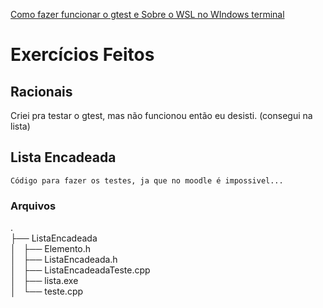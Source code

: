 

<a href="https://souzacode.wixsite.com/blog/post/wsl-googletest-w10">Como fazer funcionar o gtest e Sobre o WSL no WIndows terminal </a>


# Exercícios Feitos

## Racionais

Criei pra testar o gtest, mas não funcionou então eu desisti. (consegui na lista)

## Lista Encadeada

    Código para fazer os testes, ja que no moodle é impossivel...

### Arquivos

.</br>
├── ListaEncadeada</br>
│   ├── Elemento.h</br>
│   ├── ListaEncadeada.h</br>
│   ├── ListaEncadeadaTeste.cpp</br>
│   ├── lista.exe</br>
│   └── teste.cpp</br>
